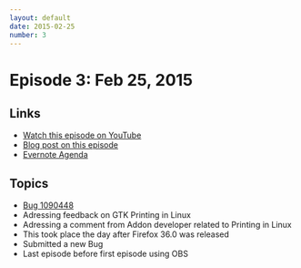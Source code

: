 ```yaml
---
layout: default
date: 2015-02-25
number: 3
---
```


# Episode 3: Feb 25, 2015

## Links
* [Watch this episode on YouTube](https://www.youtube.com/watch?v=k8e9UW6FEc0)
* [Blog post on this episode](https://mikeconley.ca/blog/2015/02/27/the-joy-of-coding-episode-3/)
* [Evernote Agenda](https://www.evernote.com/shard/s434/sh/35981840-1abe-4209-953b-c10d7d5eb1af/776193c200dd3511)

## Topics

* [Bug 1090448](https://bugzilla.mozilla.org/show_bug.cgi?id=1090448)
* Adressing feedback on GTK Printing in Linux
* Adressing a comment from Addon developer related to Printing in Linux
* This took place the day after Firefox 36.0 was released
* Submitted a new Bug
* Last episode before first episode using OBS

